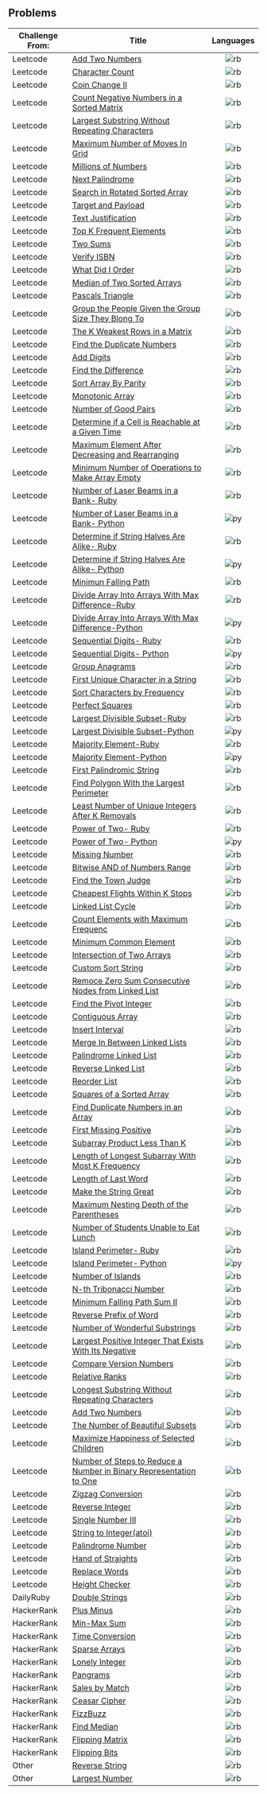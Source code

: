 ## Problems
|Challenge From: | Title                                                                                |Languages
-----------------|--------------------------------------------------------------------------------------|:-----------------:
Leetcode         |[Add Two Numbers][1]                                                                  |![rb]
Leetcode         |[Character Count][2]                                                                  |![rb]
Leetcode         |[Coin Change II][3]                                                                   |![rb]
Leetcode         |[Count Negative Numbers in a Sorted Matrix][4]                                        |![rb]
Leetcode         |[Largest Substring Without Repeating Characters][5]                                   |![rb]
Leetcode         |[Maximum Number of Moves In Grid][6]                                                  |![rb]
Leetcode         |[Millions of Numbers][7]                                                              |![rb]
Leetcode         |[Next Palindrome][8]                                                                  |![rb]
Leetcode         |[Search in Rotated Sorted Array][9]                                                   |![rb]
Leetcode         |[Target and Payload][10]                                                              |![rb]
Leetcode         |[Text Justification][11]                                                              |![rb]
Leetcode         |[Top K Frequent Elements][12]                                                         |![rb]
Leetcode         |[Two Sums][13]                                                                        |![rb]
Leetcode         |[Verify ISBN][14]                                                                     |![rb]
Leetcode         |[What Did I Order][15]                                                                |![rb]
Leetcode         |[Median of Two Sorted Arrays][16]                                                     |![rb]
Leetcode         |[Pascals Triangle][17]                                                                |![rb]
Leetcode         |[Group the People Given the Group Size They Blong To][18]                             |![rb]
Leetcode         |[The K Weakest Rows in a Matrix][19]                                                  |![rb]
Leetcode         |[Find the Duplicate Numbers][20]                                                      |![rb]
Leetcode         |[Add Digits][21]                                                                      |![rb]
Leetcode         |[Find the Difference][22]                                                             |![rb]
Leetcode         |[Sort Array By Parity][23]                                                            |![rb]
Leetcode         |[Monotonic Array][24]                                                                 |![rb]
Leetcode         |[Number of Good Pairs][25]                                                            |![rb]
Leetcode         |[Determine if a Cell is Reachable at a Given Time][26]                                |![rb]
Leetcode         |[Maximum Element After Decreasing and Rearranging][27]                                |![rb]
Leetcode         |[Minimum Number of Operations to Make Array Empty][28]                                |![rb]
Leetcode         |[Number of Laser Beams in a Bank- Ruby ][29]                                          |![rb]
Leetcode         |[Number of Laser Beams in a Bank- Python ][30]                                        |![py]
Leetcode         |[Determine if String Halves Are Alike- Ruby][31]                                      |![rb]
Leetcode         |[Determine if String Halves Are Alike- Python][31]                                    |![py]
Leetcode         |[Minimun Falling Path][32]                                                            |![rb]
Leetcode         |[Divide Array Into Arrays With Max Difference-Ruby][33]                               |![rb]
Leetcode         |[Divide Array Into Arrays With Max Difference-Python][33]                             |![py]
Leetcode         |[Sequential Digits- Ruby][34]                                                         |![rb]
Leetcode         |[Sequential Digits- Python][34]                                                       |![py]
Leetcode         |[Group Anagrams][35]                                                                  |![rb]
Leetcode         |[First Unique Character in a String][36]                                              |![rb]
Leetcode         |[Sort Characters by Frequency][37]                                                    |![rb]
Leetcode         |[Perfect Squares][38]                                                                 |![rb]
Leetcode         |[Largest Divisible Subset-Ruby][39]                                                   |![rb]
Leetcode         |[Largest Divisible Subset-Python][39]                                                 |![py]
Leetcode         |[Majority Element-Ruby][40]                                                           |![rb]
Leetcode         |[Majority Element-Python][40]                                                         |![py]
Leetcode         |[First Palindromic String][41]                                                        |![rb]
Leetcode         |[Find Polygon With the Largest Perimeter][42]                                         |![rb]
Leetcode         |[Least Number of Unique Integers After K Removals][43]                                |![rb]
Leetcode         |[Power of Two- Ruby][44]                                                              |![rb]
Leetcode         |[Power of Two- Python][44]                                                            |![py]
Leetcode         |[Missing Number][45]                                                                  |![rb]
Leetcode         |[Bitwise AND of Numbers Range][46]                                                    |![rb]
Leetcode         |[Find the Town Judge][47]                                                             |![rb]
Leetcode         |[Cheapest Flights Within K Stops][48]                                                 |![rb]
Leetcode         |[Linked List Cycle][49]                                                               |![rb]
Leetcode         |[Count Elements with Maximum Frequenc][50]                                            |![rb]
Leetcode         |[Minimum Common Element][51]                                                          |![rb]
Leetcode         |[Intersection of Two Arrays][52]                                                      |![rb]
Leetcode         |[Custom Sort String][53]                                                              |![rb]
Leetcode         |[Remoce Zero Sum Consecutive Nodes from Linked List][54]                              |![rb]
Leetcode         |[Find the Pivot Integer][55]                                                          |![rb]
Leetcode         |[Contiguous Array][56]                                                                |![rb]
Leetcode         |[Insert Interval][57]                                                                 |![rb]
Leetcode         |[Merge In Between Linked Lists][58]                                                   |![rb]
Leetcode         |[Palindrome Linked List][59]                                                          |![rb]
Leetcode         |[Reverse Linked List][60]                                                             |![rb]
Leetcode         |[Reorder List][61]                                                                    |![rb]
Leetcode         |[Squares of a Sorted Array][62]                                                       |![rb]
Leetcode         |[Find Duplicate Numbers in an Array][63]                                              |![rb]
Leetcode         |[First Missing Positive][64]                                                          |![rb]
Leetcode         |[Subarray Product Less Than K][65]                                                    |![rb]
Leetcode         |[Length of Longest Subarray With Most K Frequency][66]                                |![rb]
Leetcode         |[Length of Last Word][67]                                                             |![rb]
Leetcode         |[Make the String Great][68]                                                           |![rb]
Leetcode         |[Maximum Nesting Depth of the Parentheses][69]                                        |![rb]
Leetcode         |[Number of Students Unable to Eat Lunch][70]                                          |![rb]
Leetcode         |[Island Perimeter- Ruby][71]                                                          |![rb]
Leetcode         |[Island Perimeter- Python][72]                                                        |![py]
Leetcode         |[Number of Islands][73]                                                               |![rb]
Leetcode         |[N-th Tribonacci Number][74]                                                          |![rb]
Leetcode         |[Minimum Falling Path Sum II][75]                                                     |![rb]
Leetcode         |[Reverse Prefix of Word][76]                                                          |![rb]
Leetcode         |[Number of Wonderful Substrings][77]                                                  |![rb]
Leetcode         |[Largest Positive Integer That Exists With Its Negative][78]                          |![rb]
Leetcode         |[Compare Version Numbers][79]                                                         |![rb]
Leetcode         |[Relative Ranks][80]                                                                  |![rb]
Leetcode         |[Longest Substring Without Repeating Characters][81]                                  |![rb]
Leetcode         |[Add Two Numbers][82]                                                                 |![rb]
Leetcode         |[The Number of Beautiful Subsets][83]                                                 |![rb]
Leetcode         |[Maximize Happiness of Selected Children][84]                                         |![rb]
Leetcode         |[Number of Steps to Reduce a Number in Binary Representation to One][85]              |![rb]
Leetcode         |[Zigzag Conversion][86]                                                               |![rb]
Leetcode         |[Reverse Integer][87]                                                                 |![rb]
Leetcode         |[Single Number III][88]                                                               |![rb]
Leetcode         |[String to Integer(atoi)][89]                                                         |![rb]
Leetcode         |[Palindrome Number][90]                                                               |![rb]
Leetcode         |[Hand of Straights][91]                                                               |![rb]
Leetcode         |[Replace Words][92]                                                                   |![rb]
Leetcode         |[Height Checker][93]                                                                  |![rb]
DailyRuby        |[Double Strings][1o]                                                                  |![rb]
HackerRank       |[Plus Minus][1h]                                                                      |![rb]
HackerRank       |[Min-Max Sum][2h]                                                                     |![rb]
HackerRank       |[Time Conversion][3h]                                                                 |![rb]
HackerRank       |[Sparse Arrays][4h]                                                                   |![rb]
HackerRank       |[Lonely Integer][5h]                                                                  |![rb]
HackerRank       |[Pangrams][6h]                                                                        |![rb]
HackerRank       |[Sales by Match][7h]                                                                  |![rb]
HackerRank       |[Ceasar Cipher][8h]                                                                   |![rb]
HackerRank       |[FizzBuzz][9h]                                                                        |![rb]
HackerRank       |[Find Median][10h]                                                                    |![rb]
HackerRank       |[Flipping Matrix][11h]                                                                |![rb]
HackerRank       |[Flipping Bits][12h]                                                                  |![rb]
Other            |[Reverse String][ot]                                                                  |![rb]
Other            |[Largest Number][ot1]                                                                 |![rb]



[rb]:./ico/ruby.ico
[py]:./ico/python.ico

[1]:Leetcode/add_two_numbers
[2]:Leetcode/character_count
[3]:Leetcode/coin_change_II
[4]:Leetcode/count_negative_numbers_in_a_sorted_matrix
[5]:Leetcode/largest_substring_without_repeating_characters/
[6]:Leetcode/maximum_number_of_moves_in_grid/
[7]:Leetcode/millions_of_numbers/
[8]:Leetcode/next_palindrome/
[9]:Leetcode/search_in_rotated_sorted_array_II/
[10]:Leetcode/target_and_payload.rb/
[11]:Leetcode/text_justification/
[12]:Leetcode/top_k_frequent_elements/
[13]:Leetcode/two_sums/
[14]:Leetcode/verify_isbn/
[15]:Leetcode/what_did_I_order/
[16]:Leetcode/median_of_two_sorted_arrays/
[17]:Leetcode/pascals_triangle/
[18]:Leetcode/group_the_people_given_the_group_size_they_belong_to/
[19]:Leetcode/the_k_weakest_rows_in_a_matrix/
[20]:Leetcode/find_the_duplicate_numbers/
[21]:Leetcode/add_digits/
[22]:Leetcode/find_the_difference/
[23]:Leetcode/sort_array_by_parity/
[24]:Leetcode/monotonic_array/
[25]:Leetcode/number_of_good_pairs
[26]:Leetcode/cell_is_reachable_in_given_time/
[27]:Leetcode/maximum_element_after_decreasing_and_rearranging/
[28]:Leetcode/minimum_number_of_operations_to_make_an_array_empty/
[29]:Leetcode/number_of_beams/number_of_beams.rb
[30]:Leetcode/number_of_beams/number_of_beams.py
[31]:Leetcode/determine_if_string_halves_are_alike/
[32]:Leetcode/minimum_falling_path/
[33]:Leetcode/divide_array_into_arrays_with_max_difference/
[34]:Leetcode/sequential_digits/
[35]:Leetcode/group_anagrams/
[36]:Leetcode/first_unique_character_in_a_string/
[37]:Leetcode/sort_characters_by_frequency/
[38]:Leetcode/perfect_squares/
[39]:Leetcode/largest_divisible_subset/
[40]:Leetcode/majority_element/
[41]:Leetcode/first_palindromic_string/
[42]:Leetcode/find_polygon_with_the_largest_perimeter/
[43]:Leetcode/least_number_of_unique_integers_after_k_removals/
[44]:Leetcode/power_of_two/
[45]:Leetcode/missing_number/
[46]:Leetcode/bitwise_and_of_numbers_range/
[47]:Leetcode/find_the_town_judge/
[48]:Leetcode/cheapest_flights_within_k_stops/
[49]:Leetcode/linked_list_cycle/
[50]:Leetcode/count_elements_with_maximum_frequency/
[51]:Leetcode/minimum_common_element/
[52]:Leetcode/intersection_of_two_arrays/
[53]:Leetcode/custom_sort_string/
[54]:Leetcode/remove_zero_sum_consecutive_nodes_from_linked_list/
[55]:Leetcode/find_the_pivot_integer/
[56]:Leetcode/contiguous_array/
[57]:Leetcode/insert_interval/
[58]:Leetcode/merge_in_between_linked_lists/
[59]:Leetcode/palindrome_linked_list/
[60]:Leetcode/reverse_linked_list/
[61]:Leetcode/reorder_list/
[62]:Leetcode/squares_of_a_sorted_array/
[63]:Leetcode/find_all_duplicates_in_an_array/
[64]:Leetcode/first_missing_positive/
[65]:Leetcode/subarray_product_less_than_k/
[66]:Leetcode/length_of_longest_subarray_with_at_most_k_frequency/
[67]:Leetcode/length_of_last_word/
[68]:Leetcode/make_the_string_great/
[69]:Leetcode/maximum_nesting_depth_of_the_parentheses/
[70]:Leetcode/number_of_students_unable_to_eat_lunch/
[71]:Leetcode/island_perimeter/island_perimeter.rb
[72]:Leetcode/island_perimeter/island_perimeter.py
[73]:Leetcode/number_of_islands/
[74]:Leetcode/n-th_tribonacci_number/
[75]:Leetcode/minimum_falling_path_sum_II/
[76]:Leetcode/reverse_prefix_of_word/
[77]:Leetcode/number_of_wonderful_substrings/
[78]:Leetcode/largest_positive_intiger_that_exists_with_its_negative/
[79]:Leetcode/compare_version_numbers/
[80]:Leetcode/relative_ranks/
[81]:Leetcode/longest_substring_without_repeating_characters/
[82]:Leetcode/add_two_numbers/
[83]:Leetcode/the_number_of_beautiful_subsets/
[84]:Leetcode/maximize_happiness_of_selected_children/
[85]:Leetcode/number_of_steps_to_reduce_a_number_in_binary_representation_to_one/
[86]:Leetcode/zigzag_conversion/
[87]:Leetcode/reverse_integer/
[88]:Leetcode/single_number_III/
[89]:Leetcode/string_to_integer_atoi/
[90]:Leetcode/palindrome_number/s
[91]:Leetcode/hand_of_straights/
[92]:Leetcode/replace_words/
[93]:Leetcode/height_checker/

[1o]:Other/double_string/

[1h]:HackerRank/Plus_Minus/
[2h]:HackerRank/Min-Max_Sum/
[3h]:HackerRank/Time_Conversion/
[4h]:HackerRank/Sparse_Arrays/
[5h]:HackerRank/Lonely_Integer/
[6h]:HackerRank/Pangrams/
[7h]:HackerRank/Sales_By_Match/
[8h]:HackerRank/ceasars_cipher/
[9h]:HackerRank/fizbuzz/
[10h]:HackerRank/find_median/
[11h]:HackerRank/flipping_matrix/
[12h]:HackerRank/flipping_bits/

[ot]:Other/reverse_string
[ot1]:Other/largest_number/
